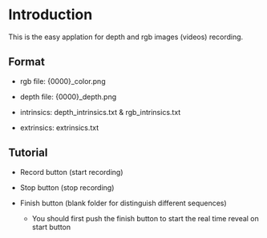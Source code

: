# Introduction

This is the easy applation for depth and rgb images (videos) recording.

## Format

- rgb file: {0000}_color.png

- depth file: {0000}_depth.png

- intrinsics: depth_intrinsics.txt & rgb_intrinsics.txt

- extrinsics: extrinsics.txt
    
## Tutorial

- Record button (start recording)

- Stop button (stop recording)

- Finish button (blank folder for distinguish different sequences)

	- You should first push the finish button to start the real time reveal on start button

